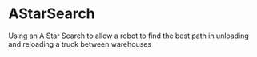 # AStarSearch
Using an A Star Search to allow a robot to find the best path in unloading and reloading a truck between warehouses
